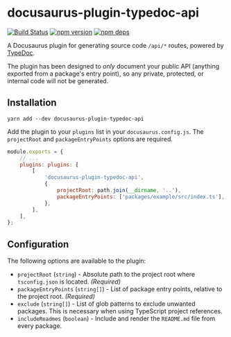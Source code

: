 # docusaurus-plugin-typedoc-api

[![Build Status](https://travis-ci.org/milesj/docusaurus-plugin-typedoc-api.svg?branch=master)](https://travis-ci.org/milesj/docusaurus-plugin-typedoc-api)
[![npm version](https://badge.fury.io/js/docusaurus-plugin-typedoc-api.svg)](https://www.npmjs.com/package/docusaurus-plugin-typedoc-api)
[![npm deps](https://david-dm.org/milesj/docusaurus-plugin-typedoc-api.svg?path=packages/plugin)](https://www.npmjs.com/package/docusaurus-plugin-typedoc-api)

A Docusaurus plugin for generating source code `/api/*` routes, powered by
[TypeDoc](https://typedoc.org/).

The plugin has been designed to _only_ document your public API (anything exported from a package's
entry point), so any private, protected, or internal code will not be generated.

## Installation

```
yarn add --dev docusaurus-plugin-typedoc-api
```

Add the plugin to your `plugins` list in your `docusaurus.config.js`. The `projectRoot` and
`packageEntryPoints` options are required.

```js
module.exports = {
	// ...
	plugins: plugins: [
		[
			'docusaurus-plugin-typedoc-api',
			{
				projectRoot: path.join(__dirname, '..'),
				packageEntryPoints: ['packages/example/src/index.ts'],
			},
		],
	],
};
```

## Configuration

The following options are available to the plugin:

- `projectRoot` (`string`) - Absolute path to the project root where `tsconfig.json` is located.
  _(Required)_
- `packageEntryPoints` (`string[]`) - List of package entry points, relative to the project root.
  _(Required)_
- `exclude` (`string[]`) - List of glob patterns to exclude unwanted packages. This is necessary
  when using TypeScript project references.
- `includeReadmes` (`boolean`) - Include and render the `README.md` file from every package.
